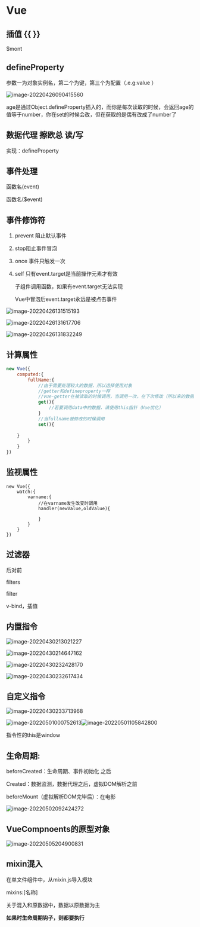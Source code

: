 # Vue

## 插值 {{ }}

$mont

## defineProperty

参数一为对象实例名，第二个为键，第三个为配置（.e.g:value ）

![image-20220426090415560](http://gd.7n.cdn.wzl1.top/typora/img/image-20220430213021227.png)

age是通过Object.defineProperty插入的，而你是每次读取的时候，会返回age的值等于number，你在set的时候会改，但在获取的是偶有改成了number了

## 数据代理  擦欧总 读/写

实现：defineProperty

## 事件处理

函数名(event)

函数名($event)

## 事件修饰符

1. prevent 阻止默认事件

2. stop阻止事件冒泡

3. once 事件只触发一次

4. self 只有event.target是当前操作元素才有效

   子组件调用函数，如果有event.target无法实现

   Vue中冒泡后event.target永远是被点击事件

![image-20220426131515193](http://gd.7n.cdn.wzl1.top/typora/img/image-20220426090415560.png)

![image-20220426131617706](http://gd.7n.cdn.wzl1.top/typora/img/image-20220426131832249.png)

![image-20220426131832249](http://gd.7n.cdn.wzl1.top/typora/img/image-20220426131617706.png)

## 计算属性

```javascript
new Vue({
    computed:{
        fullName:{
            //由于需要处理较大的数据，所以选择使用对象
            //getter和defineproperty一样
            //vue-getter在被读取的时候调用，当调用一次，在下次修改（所以来的数据）之前，会有一个cache，所以多次读取可能只会调用一次	
            get(){
                //若要调用data中的数据，请使用this指针（Vue优化）
            }
            //当fullname被修改的时候调用
            set(){
        
    }
        }
    }
})
```



## 监视属性

```javas
new Vue({
	watch:{
		varname:{
			//在varname发生改变时调用
			handler(newValue,oldValue){
			
			}
		}
	}
})
```

## 过滤器

后对前

filters

filter

v-bind，插值

## 内置指令

![image-20220430213021227](http://gd.7n.cdn.wzl1.top/typora/img/image-20220430232428170.png)

![image-20220430214647162](http://gd.7n.cdn.wzl1.top/typora/img/image-20220426131515193.png)

![image-20220430232428170](http://gd.7n.cdn.wzl1.top/typora/img/image-20220430232811696.png)

![image-20220430232617434](http://gd.7n.cdn.wzl1.top/typora/img/image-20220430214647162.png)

## 自定义指令

![image-20220430233713968](http://gd.7n.cdn.wzl1.top/typora/img/image-20220501105842800.png)

![image-20220501000752613](http://gd.7n.cdn.wzl1.top/typora/img/image-20220501000752613.png)![image-20220501105842800](http://gd.7n.cdn.wzl1.top/typora/img/image-20220502092424272.png)

指令性的this是window	

## 生命周期:

beforeCreated：生命周期、事件初始化 之后

Created：数据监测，数据代理之后，虚拟DOM解析之前

beforeMount（虚拟解析DOM完毕后）：在电影

![image-20220502092424272](http://gd.7n.cdn.wzl1.top/typora/img/image-20220430233713968.png)

## VueCompnoents的原型对象

![image-20220505204900831](http://gd.7n.cdn.wzl1.top/typora/img/image-20220505204900831.png)

## mixin混入

在单文件组件中，从mixin.js导入模块

mixins:[名称]

关于混入和原数据中，数据以原数据为主

**如果时生命周期钩子，则都要执行**